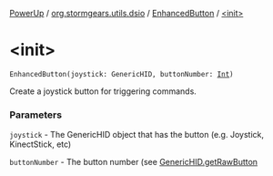 [PowerUp](../../index.md) / [org.stormgears.utils.dsio](../index.md) / [EnhancedButton](index.md) / [&lt;init&gt;](./-init-.md)

# &lt;init&gt;

`EnhancedButton(joystick: GenericHID, buttonNumber: `[`Int`](https://kotlinlang.org/api/latest/jvm/stdlib/kotlin/-int/index.html)`)`

Create a joystick button for triggering commands.

### Parameters

`joystick` - The GenericHID object that has the button (e.g. Joystick, KinectStick,
etc)

`buttonNumber` - The button number (see [GenericHID.getRawButton](#)